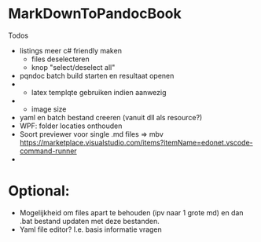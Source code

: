 # MarkDownToPandocBook

Todos

* listings meer c# friendly maken
	* files deselecteren
	* knop "select/deselect all"
* pqndoc batch build starten en resultaat openen
* * latex templqte gebruiken indien aanwezig 
* * image size
* yaml en batch bestand creeren (vanuit dll als resource?)
* WPF: folder locaties onthouden
* Soort previewer voor single .md files => mbv https://marketplace.visualstudio.com/items?itemName=edonet.vscode-command-runner
* 

# Optional:

* Mogelijkheid om files apart te behouden (ipv naar 1 grote md) en dan .bat bestand updaten met deze bestanden.
* Yaml file editor? I.e. basis informatie vragen


